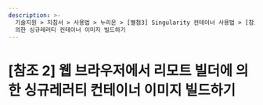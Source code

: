 ```yaml
---
description: >-
  기술지원 > 지침서 > 사용법 > 누리온 > [별첨3] Singularity 컨테이너 사용법 > [참조 2] 웹 브라우저에서 리모트 빌더에
  의한 싱규레러티 컨테이너 이미지 빌드하기
---
```


# \[참조 2] 웹 브라우저에서 리모트 빌더에 의한 싱규레러티 컨테이너 이미지 빌드하기

